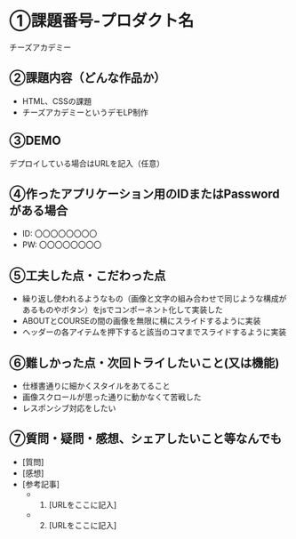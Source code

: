 # ①課題番号-プロダクト名

チーズアカデミー

## ②課題内容（どんな作品か）

- HTML、CSSの課題
- チーズアカデミーというデモLP制作


## ③DEMO

デプロイしている場合はURLを記入（任意）

## ④作ったアプリケーション用のIDまたはPasswordがある場合

- ID: 〇〇〇〇〇〇〇〇
- PW: 〇〇〇〇〇〇〇〇

## ⑤工夫した点・こだわった点

- 繰り返し使われるようなもの（画像と文字の組み合わせで同じような構成があるものやボタン）をjsでコンポーネント化して実装した
- ABOUTとCOURSEの間の画像を無限に横にスライドするように実装
- ヘッダーの各アイテムを押下すると該当のコマまでスライドするように実装

## ⑥難しかった点・次回トライしたいこと(又は機能)

- 仕様書通りに細かくスタイルをあてること
- 画像スクロールが思った通りに動かなくて苦戦した
- レスポンシブ対応をしたい

## ⑦質問・疑問・感想、シェアしたいこと等なんでも

- [質問]
- [感想]
- [参考記事]
  - 1. [URLをここに記入]
  - 2. [URLをここに記入]